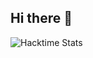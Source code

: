 ## Hi there 👋

![Hacktime Stats]([https://github-readme-stats.hackclub.dev/api/wakatime?username=Rith-2056](https://github-readme-stats.hackclub.dev/api/wakatime?username=2257&api_domain=hackatime.hackclub.com&theme=shadow_red&custom_title=Hackatime+Stats&layout=compact&cache_seconds=0&langs_count=8))


<!--
**Rith-2056/Rith-2056** is a ✨ _special_ ✨ repository because its `README.md` (this file) appears on your GitHub profile.

Here are some ideas to get you started:

- 🔭 I’m currently working on ...
- 🌱 I’m currently learning ...
- 👯 I’m looking to collaborate on ...
- 🤔 I’m looking for help with ...
- 💬 Ask me about ...
- 📫 How to reach me: ...
- 😄 Pronouns: ...
- ⚡ Fun fact: ...
-->
